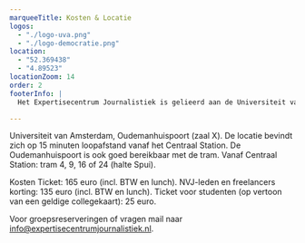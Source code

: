 ```yaml
---
marqueeTitle: Kosten & Locatie
logos:
  - "./logo-uva.png"
  - "./logo-democratie.png"
location:
  - "52.369438"
  - "4.89523"
locationZoom: 14
order: 2
footerInfo: |
  Het Expertisecentrum Journalistiek is gelieerd aan de Universiteit van Amsterdam en heeft als missie kennis- en expertisevergroting in de journalistiek. Het organiseert journalistieke expert-symposia en is een makelaar van in-company cursussen voor redacties. Het ECJ verbindt de wetenschap met de journalistieke praktijk van alle dag.

---
```

Universiteit van Amsterdam, Oudemanhuispoort (zaal X). De locatie bevindt zich op 15 minuten loopafstand vanaf het Centraal Station. De Oudemanhuispoort is ook goed bereikbaar met de tram. Vanaf Centraal Station: tram 4, 9, 16 of 24 (halte Spui).

Kosten
Ticket: 165 euro (incl. BTW en lunch).
NVJ-leden en freelancers korting: 135 euro (incl. BTW en lunch).
Ticket voor studenten (op vertoon van een geldige collegekaart): 25 euro.

Voor groepsreserveringen of vragen mail naar info@expertisecentrumjournalistiek.nl.
